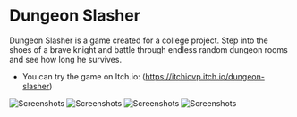 # Dungeon Slasher

Dungeon Slasher is a game created for a college project. Step into the shoes of a brave knight and battle through endless random dungeon rooms and see how long he survives.
- You can try the game on Itch.io: (https://itchiovp.itch.io/dungeon-slasher)

![Screenshots](https://img.itch.zone/aW1hZ2UvMjM0MzU0NC8xNDI5MzkxNS5wbmc=/original/fGsJ5d.png)
![Screenshots](https://img.itch.zone/aW1hZ2UvMjM0MzU0NC8xNDI5MzkxNi5wbmc=/original/duaMaD.png)
![Screenshots](https://img.itch.zone/aW1hZ2UvMjM0MzU0NC8xNDI5MzkxOC5wbmc=/original/vEj9uT.png)
![Screenshots](https://img.itch.zone/aW1hZ2UvMjM0MzU0NC8xNDI5MzkxOS5wbmc=/original/uh7kwc.png)
  

